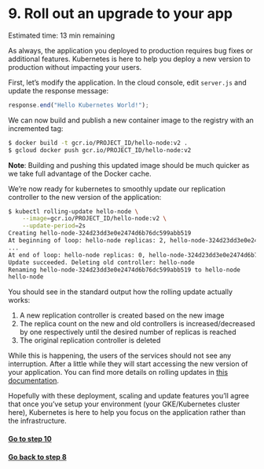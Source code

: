 # 9. Roll out an upgrade to your app

Estimated time: 13 min remaining

As always, the application you deployed to production requires bug fixes or additional features. 
Kubernetes is here to help you deploy a new version to production without impacting your users.

First, let’s modify the application. In the cloud console, edit `server.js` and update the response message:
```javascript
response.end("Hello Kubernetes World!");
```

We can now build and publish a new container image to the registry with an incremented tag:
```sh
$ docker build -t gcr.io/PROJECT_ID/hello-node:v2 . 
$ gcloud docker push gcr.io/PROJECT_ID/hello-node:v2
```

**Note**: Building and pushing this updated image should be much quicker as we take full advantage of the Docker cache.

We’re now ready for kubernetes to smoothly update our replication controller to the new version of the application:
```sh
$ kubectl rolling-update hello-node \
    --image=gcr.io/PROJECT_ID/hello-node:v2 \
    --update-period=2s
Creating hello-node-324d23dd3e0e2474d6b76dc599abb519
At beginning of loop: hello-node replicas: 2, hello-node-324d23dd3e0e2474d6b76dc599abb519 replicas: 1
...
At end of loop: hello-node replicas: 0, hello-node-324d23dd3e0e2474d6b76dc599abb519 replicas: 3
Update succeeded. Deleting old controller: hello-node
Renaming hello-node-324d23dd3e0e2474d6b76dc599abb519 to hello-node
hello-node
```
You should see in the standard output how the rolling update actually works:

1. A new replication controller is created based on the new image
1. The replica count on the new and old controllers is increased/decreased by one respectively until the desired number of 
replicas is reached
1. The original replication controller is deleted

While this is happening, the users of the services should not see any interruption. After a little while they will start
accessing the new version of your application. You can find more details on rolling updates in 
[this documentation](https://cloud.google.com/container-engine/docs/rolling-updates).

Hopefully with these deployment, scaling and update features you’ll agree that once you’ve setup your environment (your GKE/Kubernetes cluster here), Kubernetes is here to help you focus on the application rather than the infrastructure.

#### [Go to step 10](step10.md)
#### [Go back to step 8](step8.md)
